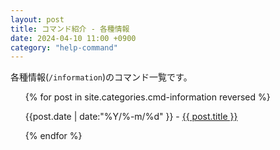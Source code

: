 ```yaml
---
layout: post
title: コマンド紹介 - 各種情報
date: 2024-04-10 11:00 +0900
category: "help-command"
---
```


各種情報(`/information`)のコマンド一覧です。

<ul>
    {% for post in site.categories.cmd-information reversed %}
            <p>{{post.date | date:"%Y/%-m/%d" }} - <a href="{{ post.url }}">{{ post.title }}</a></p>
    {% endfor %}
</ul>
